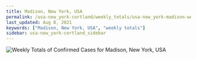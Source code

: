 ```yaml
---
title: Madison, New York, USA
permalink: /usa-new_york-cortland/weekly_totals/usa-new_york-madison-weekly_totals.html
last_updated: Aug 8, 2021
keywords: ["Madison, New York, USA", "weekly totals"]
sidebar: usa-new_york-cortland_sidebar
---
```


![Weekly Totals of Confirmed Cases for Madison, New York, USA](/covid_tracker/images/graphs/usa-new_york-madison-weekly_totals_graph.png)
